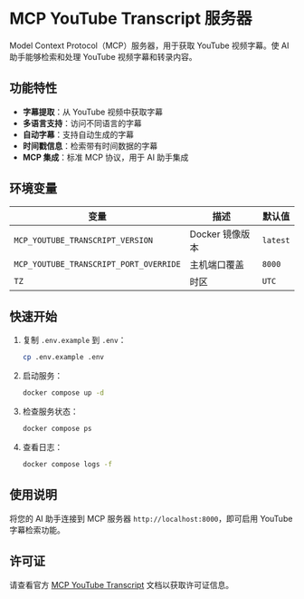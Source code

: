 # MCP YouTube Transcript 服务器

Model Context Protocol（MCP）服务器，用于获取 YouTube 视频字幕。使 AI 助手能够检索和处理 YouTube 视频字幕和转录内容。

## 功能特性

- **字幕提取**：从 YouTube 视频中获取字幕
- **多语言支持**：访问不同语言的字幕
- **自动字幕**：支持自动生成的字幕
- **时间戳信息**：检索带有时间数据的字幕
- **MCP 集成**：标准 MCP 协议，用于 AI 助手集成

## 环境变量

| 变量                                   | 描述            | 默认值   |
| -------------------------------------- | --------------- | -------- |
| `MCP_YOUTUBE_TRANSCRIPT_VERSION`       | Docker 镜像版本 | `latest` |
| `MCP_YOUTUBE_TRANSCRIPT_PORT_OVERRIDE` | 主机端口覆盖    | `8000`   |
| `TZ`                                   | 时区            | `UTC`    |

## 快速开始

1. 复制 `.env.example` 到 `.env`：

   ```bash
   cp .env.example .env
   ```

2. 启动服务：

   ```bash
   docker compose up -d
   ```

3. 检查服务状态：

   ```bash
   docker compose ps
   ```

4. 查看日志：

   ```bash
   docker compose logs -f
   ```

## 使用说明

将您的 AI 助手连接到 MCP 服务器 `http://localhost:8000`，即可启用 YouTube 字幕检索功能。

## 许可证

请查看官方 [MCP YouTube Transcript](https://hub.docker.com/r/mcp/youtube-transcript) 文档以获取许可证信息。
